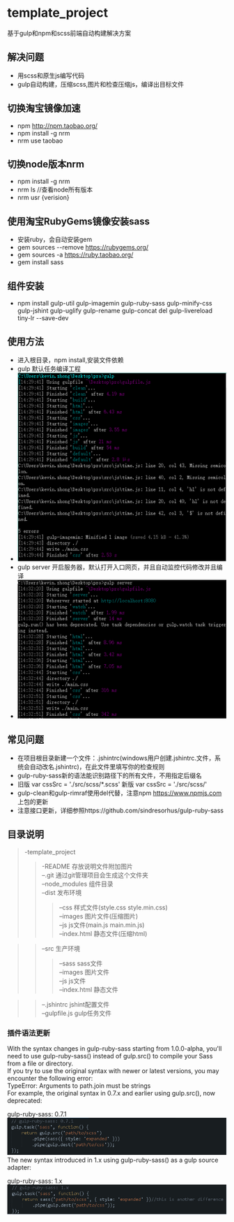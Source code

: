 # template_project  
基于gulp和npm和scss前端自动构建解决方案  

## 解决问题  
 - 用scss和原生js编写代码  
 - gulp自动构建，压缩scss,图片和检查压缩js，编译出目标文件  

## 切换淘宝镜像加速  
 - npm http://npm.taobao.org/  
 - npm install -g nrm  
 - nrm use taobao  

## 切换node版本nrm  
 - npm install -g nrm  
 - nrm ls //查看node所有版本  
 - nrm usr {verision}  

## 使用淘宝RubyGems镜像安装sass  
 - 安装ruby，会自动安装gem  
 - gem sources --remove https://rubygems.org/  
 - gem sources -a https://ruby.taobao.org/  
 - gem install sass  

## 组件安装  
 - npm install gulp-util gulp-imagemin gulp-ruby-sass gulp-minify-css gulp-jshint gulp-uglify gulp-rename gulp-concat del gulp-livereload tiny-lr --save-dev  

## 使用方法  
 - 进入根目录，npm install,安装文件依赖  
 - gulp 默认任务编译工程  
 - ![image](https://github.com/willworks/template_project/raw/master/README/build.png)  
 - gulp server 开启服务器，默认打开入口网页，并且自动监控代码修改并且编译  
 - ![image](https://github.com/willworks/template_project/raw/master/README/liveReload.png)    

## 常见问题  
 - 在项目根目录新建一个文件：.jshintrc(windows用户创建.jshintrc.文件，系统会自动改名.jshintrc)，在此文件里填写你的检查规则  
 - gulp-ruby-sass新的语法能识别路径下的所有文件，不用指定后缀名  
 - 旧版 var cssSrc = './src/scss/*.scss' 新版 var cssSrc = './src/scss/' 
 - gulp-clean和gulp-rimraf使用del代替，注意npm https://www.npmjs.com 上包的更新  
 - 注意接口更新，详细参照https://github.com/sindresorhus/gulp-ruby-sass  

## 目录说明  
>-template_project  
>>-README 存放说明文件附加图片  
>>–.git 通过git管理项目会生成这个文件夹  
>>–node_modules 组件目录  
>>–dist 发布环境  
  >>>–css 样式文件(style.css style.min.css)  
  >>>–images 图片文件(压缩图片)  
  >>>–js js文件(main.js main.min.js)  
  >>>–index.html 静态文件(压缩html)  

>>–src 生产环境  
  >>>–sass sass文件  
  >>>–images 图片文件  
  >>>–js js文件  
  >>>–index.html 静态文件  

>>–.jshintrc jshint配置文件  
>>–gulpfile.js gulp任务文件  

### 插件语法更新  
With the syntax changes in gulp-ruby-sass starting from 1.0.0-alpha, you'll need to use gulp-ruby-sass() instead of gulp.src() to compile your Sass from a file or directory.  
If you try to use the original syntax with newer or latest versions, you may encounter the following error:  
TypeError: Arguments to path.join must be strings  
For example, the original syntax in 0.7.x and earlier using gulp.src(), now deprecated:  

gulp-ruby-sass: 0.7.1  	
![image](https://github.com/willworks/template_project/raw/master/README/old.png)  
The new syntax introduced in 1.x using gulp-ruby-sass() as a gulp source adapter:  

gulp-ruby-sass: 1.x  
![image](https://github.com/willworks/template_project/raw/master/README/new.png)  